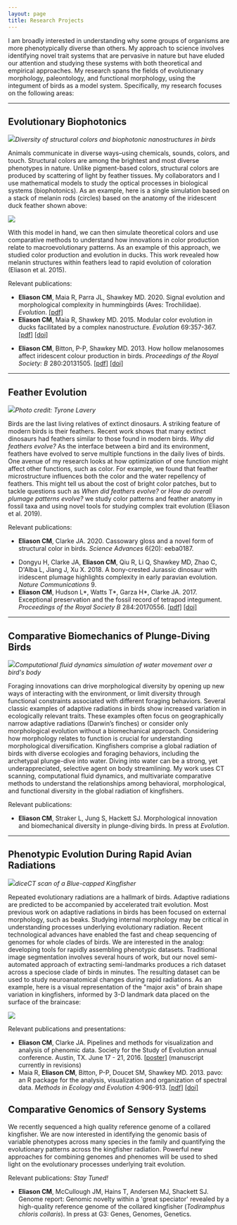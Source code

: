 ```yaml
---
layout: page
title: Research Projects
---
```


I am broadly interested in understanding why some groups of organisms are more phenotypically diverse than others. <!-- Specifically, what are the molecular bases and functional constraints on the evolution of complex traits like bird beaks and feathers. --> My approach to science involves identifying novel trait systems that are pervasive in nature but have eluded our attention and studying these systems with both theoretical and empirical approaches. My research spans the fields of evolutionary morphology, paleontology, and functional morphology, using the integument of birds as a model system. Specifically, my research focuses on the following areas:

---

## Evolutionary Biophotonics
<!-- ## Morphological Innovations of Feathers -->

![](/img/compare_nanostructures.png)*Diversity of structural colors and biophotonic nanostructures in birds*
<!-- ![](/img/tanagers.png)*Color variation in tanagers* -->
<!-- ![](/img/tanagers2.jpg) -->
<!-- ![](/img/water_on_feather.jpg)*Water droplet on an iridescent feather of a peacock-pheasant* -->

Animals communicate in diverse ways–using chemicals, sounds, colors, and touch. Structural colors are among the brightest and most diverse phenotypes in nature. Unlike pigment-based colors, structural colors are produced by scattering of light by feather tissues. My collaborators and I use mathematical models to study the optical processes in biological systems (biophotonics). As an example, here is a single simulation based on a stack of melanin rods (circles) based on the anatomy of the iridescent duck feather shown above:

<img src="/img/meep_movie_slow.gif" style="margin: 0 auto">

With this model in hand, we can then simulate theoretical colors and use comparative methods to understand how innovations in color production relate to macroevolutionary patterns. As an example of this approach, we studied color production and evolution in ducks. This work revealed how melanin structures within feathers lead to rapid evolution of coloration (Eliason et al. 2015).

Relevant publications:

* __Eliason CM__, Maia R, Parra JL, Shawkey MD. 2020. Signal evolution and morphological complexity in hummingbirds (Aves: Trochilidae). _Evolution_. [[pdf]]({{url}}/pdfs/hummingbirds.pdf)
* __Eliason CM__, Maia R, Shawkey MD. 2015. Modular color evolution in ducks facilitated by a complex nanostructure. _Evolution_ 69:357-367. [[pdf]]({{url}}/pdfs/modular.pdf) [[doi]](https://dx.doi.org/10.1111/evo.12575)
<!-- * __Eliason CM__, Shawkey MD. 2014. Antireflection-enhanced color by a natural graded refracting index (GRIN) structure. _Optics Express_ 22:A642-A650. [[pdf]]({{url}}/pdfs/antireflection.pdf) [[doi]](https://doi.org/10.1364/OE.22.00A642) -->
* __Eliason CM__, Bitton, P-P, Shawkey MD. 2013. How hollow melanosomes affect iridescent colour production in birds. _Proceedings of the Royal Society: B_ 280:20131505. [[pdf]]({{url}}/pdfs/hollow.pdf) [[doi]](http://doi.org/10.1098/rspb.2013.1505)
<!-- * __Eliason CM__, Shawkey MD. 2012. A photonic heterostructure produces diverse iridescent colours in duck wing patches. _Journal of the Royal Society Interface_ 9(74):2279-2289. [[pdf]]({{url}}/pdfs/heterostructure.pdf) [[doi]](https://doi.org/10.1098/rsif.2012.0118) -->
<!-- * __Eliason CM__, Shawkey MD. 2010. Rapid, reversible response of iridescent feather color to ambient humidity. _Optics Express_ 18:21284-92. [[pdf]]({{url}}/pdfs/rapid.pdf) [[doi]](https://doi.org/10.1364/OE.18.021284) -->

---

## Feather Evolution
<!-- (weak point? More of a subset of my work..but people think cool, I’ll have a few more papers coming out with julia, put red paper here, morphology and coloration...nsf grant planned) -->

![](/img/kingfisher.jpg)*Photo credit: Tyrone Lavery*

<!-- ![](/img/caihong_melanos.png)*Fossilized melanosomes from the feathers of a 160-million year-old dinosaur from China (top row) compared to melanosomes found in feathers of modern birds (bottom row)* -->

Birds are the last living relatives of extinct dinosaurs. A striking feature of modern birds is their feathers. Recent work shows that many extinct dinosaurs had feathers similar to those found in modern birds. _Why did feathers evolve?_ As the interface between a bird and its environment, feathers have evolved to serve multiple functions in the daily lives of birds. One avenue of my research looks at how optimization of one function might affect other functions, such as color. For example, we found that feather microstructure influences both the color and the water repellency of feathers. This might tell us about the cost of bright color patches, but to tackle questions such as _When did feathers evolve?_ or _How do overall plumage patterns evolve?_ we study color patterns and feather anatomy in fossil taxa and using novel tools for studying complex trait evolution (Eliason et al. 2019). <!-- More on shape and color... Going forward, I will be integrating beak shape and plumage diversity to i) identify potential tradeoffs between these different trait systems and ii) evaluate the relative importance of signals and ecological trait divergence in species diversification. I anticipate these results will have implications for biomimetic design of novel drag-reducing structures and help to clarify the interacting roles of sexual and natural selection in trait diversification. -->

Relevant publications:

* __Eliason CM__, Clarke JA. 2020. Cassowary gloss and a novel form of structural color in birds. _Science Advances_ 6(20): eeba0187.
<!-- * __Eliason CM__, Andersen MJ, Hackett SJ. 2019. Using historical biogeography models to understand color pattern evolution. In Press at _Systematic Biology_. [[pdf]]({{url}}/pdfs/plumage.pdf) -->
<!-- * __Eliason CM__ and Clarke JA. 2018. Metabolic physiology explains macroevolutionary trends in the melanic color system across amniotes. _Proceedings B_ 285:20182014. -->
* Dongyu H, Clarke JA, __Eliason CM__, Qiu R, Li Q, Shawkey MD, Zhao C, D'Alba L, Jiang J, Xu X. 2018. A bony-crested Jurassic dinosaur with iridescent plumage highlights complexity in early paravian evolution. _Nature Communications_ 9.
* __Eliason CM__, Hudson L*, Watts T*, Garza H*, Clarke JA. 2017. Exceptional preservation and the fossil record of tetrapod integument. _Proceedings of the Royal Society B_ 284:20170556. [[pdf]]({{url}}/pdfs/lagerstatten.pdf) [[doi]](http://dx.doi.org/10.1098/rspb.2017.0556)
<!-- * __Eliason CM__, Shawkey MD, Clarke JA. 2016. Evolutionary shifts in the melanin-based color system of birds. _Evolution_ 70:445-455. [[pdf]]({{url}}/pdfs/melanin.pdf) [[doi]](https://dx.doi.org/10.1111/evo.12855) -->
<!-- * Iskandar J-P*, __Eliason CM__, Astrop T, Igic B, Maia R, Shawkey MD. 2016. Morphological basis of glossy red plumage colors. _Biological Journal of the Linnaean Society_ 119:477-487. [[pdf]]({{url}}/pdfs/shiny.pdf) [[doi]](http://dx.doi.org/10.1111/bij.12810) -->
<!-- * __Eliason CM__, Shawkey MD. 2011. Decreased hydrophobicity of iridescent feathers: a potential cost of shiny plumage. _Journal of Experimental Biology_ 214:2157-2163. [[pdf]]({{url}}/pdfs/hydrophobicity.pdf) [[doi]](https://doi.org/10.1242/jeb.055822) -->


---


<!-- 
## Selection and Constraint <!-- ?ecological and nonecological diversification? Novel tools for studying complex trait evolution? - plumage paper goes here, what else?

Divergence in ecological traits by natural selection is a key step in the speciation process. However, divergence in nonecological traits by sexual selection can also be important for maintaining reproductive isolation between populations. Testing the relative rates of divergence in ecological and nonecological traits might shed light on the drivers of speciation.

For my current work, I am studying the evolution of ecological and nonecological traits in kingfishers. Kingfishers are an ideal group because they are globally distributed, and they have diverse colors, beaks, and feeding behaviors--including the archetypal plunge-dive into water.


Relevant publications:

---
 -->


## Comparative Biomechanics of Plunge-Diving Birds
<!-- ## Evolutionary Morphology -->

![](/img/flowlines.png)*Computational fluid dynamics simulation of water movement over a bird's body*

Foraging innovations can drive morphological diversity by opening up new ways of interacting with the environment, or limit diversity through functional constraints associated with different foraging behaviors. Several classic examples of adaptive radiations in birds show increased variation in ecologically relevant traits. These examples often focus on geographically narrow adaptive radiations (Darwin’s finches) or consider only morphological evolution without a biomechanical approach. Considering how morphology relates to function is crucial for understanding morphological diversification. Kingfishers comprise a global radiation of birds with diverse ecologies and foraging behaviors, including the archetypal plunge-dive into water. Diving into water can be a strong, yet underappreciated, selective agent on body streamlining. My work uses CT scanning, computational fluid dynamics, and multivariate comparative methods to understand the relationships among behavioral, morphological, and functional diversity in the global radiation of kingfishers.

Relevant publications:

* __Eliason CM__, Straker L, Jung S, Hackett SJ. Morphological innovation and biomechanical diversity in plunge-diving birds. In press at _Evolution_.

<!-- _Stay Tuned!_ -->

---

## Phenotypic <!-- Neuroanatomical? Sensory? -->Evolution During Rapid Avian Radiations <!-- (genomics here, with Shannon and Mike) -->
<!-- ## Species Traits and Speciation -->
<!-- ## Rapid phenotyping -->
<!-- ## Avian morphometrics -->
<!-- ## Computational Phenomics -->
<!-- ## Neuroanatomical Evolution During Rapid Radiations -->
<!-- ## Visualizing Phenomic Datasets -->

![](/img/halcyon_472753.PNG)*diceCT scan of a Blue-capped Kingfisher*
<!-- ![](/img/beak_phenograms.png)*Elevated beak diversity in Australian kingfisher communities (orange) compared to communities in Sub-Saharan Africa (green)* -->
<!-- ![](/img/FMNHskullplot.png)*CT scans of kingfishers at the Field Museum* -->
<!-- ![](/img/phenotyping.png)*Automated generation of surface landmarks from CT scans* -->

<!-- TODO: add more on staining, soft tissue, etc. -->

Repeated evolutionary radiations are a hallmark of birds. Adaptive radiations are predicted to be accompanied by accelerated trait evolution. Most previous work on adaptive radiations in birds has been focused on external morphology, such as beaks. Studying internal morphology may be critical in understanding processes underlying evolutionary radiation. Recent technological advances have enabled the fast and cheap sequencing of genomes for whole clades of birds. We are interested in the analog: <!-- does this make sense? -->developing tools for rapidly assembling phenotypic datasets. Traditional image segmentation involves several hours of work, but our novel semi-automated approach of extracting semi-landmarks produces a rich dataset across a speciose clade of birds in minutes. The resulting dataset can be used to study neuroanatomical changes during rapid radiations. As an example, here is a visual representation of the "major axis" of brain shape variation in kingfishers, informed by 3-D landmark data placed on the surface of the braincase:

<img src="/img/brainwarp_loop.gif" style="margin: 0 auto">

Relevant publications and presentations:

* __Eliason CM__, Clarke JA. Pipelines and methods for visualization and analysis of phenomic data. Society for the Study of Evolution annual conference. Austin, TX. June 17 - 21, 2016. [[poster]](/img/phenome_poster.jpg) (manuscript currently in revisions)
* Maia R, __Eliason CM__, Bitton, P-P, Doucet SM, Shawkey MD. 2013. pavo: an R package for the analysis, visualization and organization of spectral data. _Methods in Ecology and Evolution_ 4:906-913. [[pdf]]({{url}}/pdfs/pavo.pdf) [[doi]](https://doi.org/10.1111/2041-210X.12069)

## Comparative Genomics of Sensory Systems

We recently sequenced a high quality reference genome of a collared kingfisher. We are now interested in identifying the genomic basis of variable phenotypes across many species in the family and quantifying the evolutionary patterns across the kingfisher radiation. Powerful new approaches for combining genomes and phenomes will be used to shed light on the evolutionary processes underlying trait evolution.

Relevant publications: _Stay Tuned!_

* __Eliason CM__, McCullough JM, Hains T, Andersen MJ, Shackett SJ. Genome report: Genomic novelty within a 'great speciator' revealed by a high-quality reference genome of the collared kingfisher (_Todiramphus chloris collaris_). In press at G3: Genes, Genomes, Genetics.

